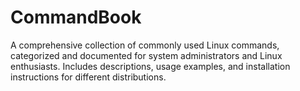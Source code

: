 # CommandBook
A comprehensive collection of commonly used Linux commands, categorized and documented for system administrators and Linux enthusiasts. Includes descriptions, usage examples, and installation instructions for different distributions.

